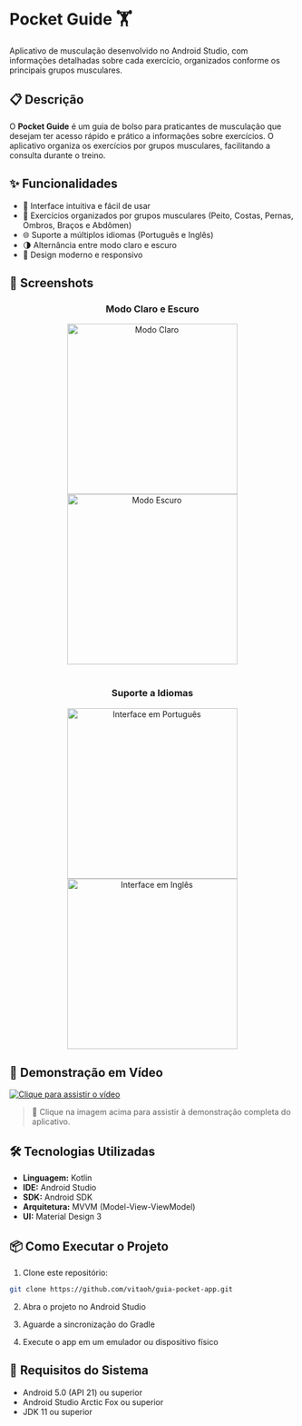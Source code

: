 # Pocket Guide 🏋️

Aplicativo de musculação desenvolvido no Android Studio, com informações detalhadas sobre cada exercício, organizados conforme os principais grupos musculares.

## 📋 Descrição

O **Pocket Guide** é um guia de bolso para praticantes de musculação que desejam ter acesso rápido e prático a informações sobre exercícios. O aplicativo organiza os exercícios por grupos musculares, facilitando a consulta durante o treino.

## ✨ Funcionalidades

- 📱 Interface intuitiva e fácil de usar
- 💪 Exercícios organizados por grupos musculares (Peito, Costas, Pernas, Ombros, Braços e Abdômen)
- 🌐 Suporte a múltiplos idiomas (Português e Inglês)
- 🌗 Alternância entre modo claro e escuro
- 🎨 Design moderno e responsivo

## 📸 Screenshots


<h3 align="center">Modo Claro e Escuro</h3>

<div align="center">
  <img src="assets/tema-claro.png" alt="Modo Claro" width="300"/>
  <img src="assets/tema-escuro.png" alt="Modo Escuro" width="300"/>
</div>

<br>

<h3 align="center">Suporte a Idiomas</h3>

<div align="center">
  <img src="assets/ptbr.png" alt="Interface em Português" width="300"/>
  <img src="assets/ptbr-escuro.png" alt="Interface em Inglês" width="300"/>
</div>

## 🎥 Demonstração em Vídeo  

[![Clique para assistir o vídeo](https://github.com/vitaoh/guia-pocket-app/raw/main/assets/tema-claro.png)](https://raw.githubusercontent.com/vitaoh/guia-pocket-app/main/assets/video1.mp4)

> 🔗 Clique na imagem acima para assistir à demonstração completa do aplicativo.


## 🛠️ Tecnologias Utilizadas

- **Linguagem:** Kotlin
- **IDE:** Android Studio
- **SDK:** Android SDK
- **Arquitetura:** MVVM (Model-View-ViewModel)
- **UI:** Material Design 3

## 📦 Como Executar o Projeto

1. Clone este repositório:
```bash
git clone https://github.com/vitaoh/guia-pocket-app.git
```

2. Abra o projeto no Android Studio

3. Aguarde a sincronização do Gradle

4. Execute o app em um emulador ou dispositivo físico

## 📱 Requisitos do Sistema

- Android 5.0 (API 21) ou superior
- Android Studio Arctic Fox ou superior
- JDK 11 ou superior
